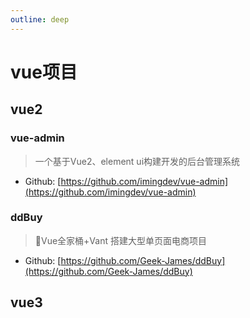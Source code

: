 ```yaml
---
outline: deep
---
```


# vue项目

## vue2

### vue-admin

> 一个基于Vue2、element ui构建开发的后台管理系统

- Github: [https://github.com/imingdev/vue-admin](https://github.com/imingdev/vue-admin)

### ddBuy

> 🎉Vue全家桶+Vant 搭建大型单页面电商项目

- Github: [https://github.com/Geek-James/ddBuy](https://github.com/Geek-James/ddBuy)

## vue3
